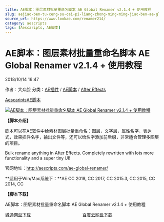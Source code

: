 ```yaml
---
title: AE脚本：图层素材批量重命名脚本 AE Global Renamer v2.1.4 + 使用教程
slug: aejiao-ben-tu-ceng-su-cai-pi-liang-zhong-ming-ming-jiao-ben-ae-global-renamer-v2-1-4-shi-yong-jiao-cheng
source_url: https://www.lookae.com/renamer214/
category: aescripts
tags: [Aescaripts, AE脚本]
---
```

# AE脚本：图层素材批量重命名脚本 AE Global Renamer v2.1.4 + 使用教程

2018/10/14 16:47

作者：大众脸
分类：[AE插件](https://www.lookae.com/after-effects/aechajian/) / [AE脚本](https://www.lookae.com/after-effects/aescripts/) / [After Effects](https://www.lookae.com/after-effects/)

[Aescaripts](https://www.lookae.com/tag/aescaripts/)[AE脚本](https://www.lookae.com/tag/ae%e8%84%9a%e6%9c%ac/)

[![AE脚本：图层素材批量重命名脚本 AE Global Renamer v2.1.4 + 使用教程](https://www.lookae.com/wp-content/uploads/2017/07/Global-Renamer.jpg "AE脚本：图层素材批量重命名脚本 AE Global Renamer v2.1.4 + 使用教程-LookAE.com")](https://www.lookae.com/wp-content/uploads/2017/07/Global-Renamer.jpg)

**【脚本介绍】**

脚本可以在AE软件中给素材图层批量重命名：图层，文字层，属性名字，表达式，效果插件名字，输出文件等，还可以给名字添加前后缀，非常适合管理多图层的项目。

Bulk rename anything in After Effects. Completely rewritten with lots more functionality and a super tiny UI!

官网地址：http://aescripts.com/ae-global-renamer/

**适用于Win/Mac系统下：**AE CC 2018, CC 2017, CC 2015.3, CC 2015, CC 2014, CC

**【脚本下载】**

AE脚本：图层素材批量重命名脚本 AE Global Renamer v2.1.4 + 使用教程

[城通网盘下载](https://lookae.ctfile.com/fs/680462-314558688)                                           [百度云网盘下载](https://pan.baidu.com/s/1O-wwK970Y1PRY9wyWmvkvA)
